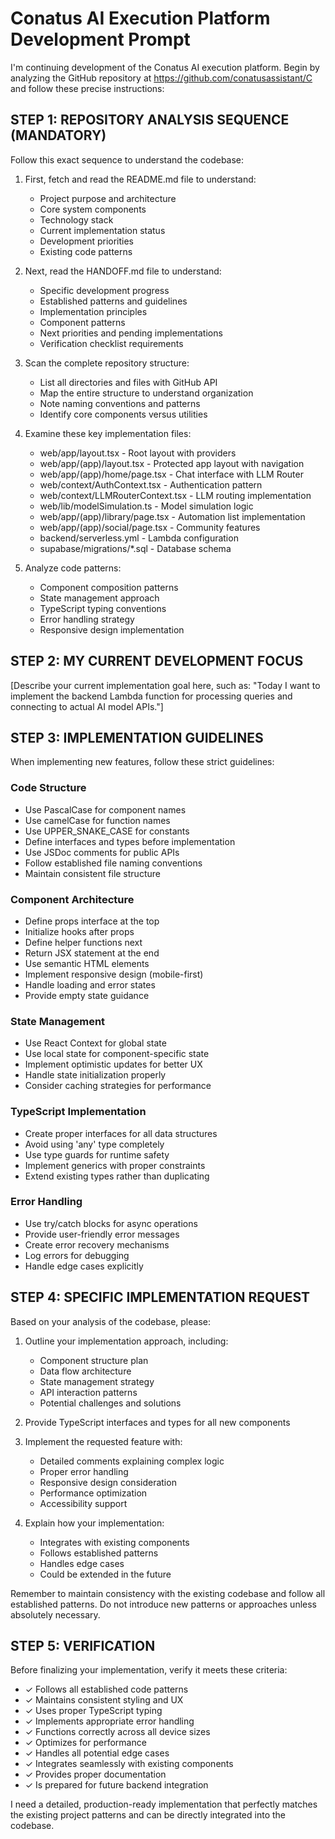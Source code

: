 # Conatus AI Execution Platform Development Prompt

I'm continuing development of the Conatus AI execution platform. Begin by analyzing the GitHub repository at https://github.com/conatusassistant/C and follow these precise instructions:

## STEP 1: REPOSITORY ANALYSIS SEQUENCE (MANDATORY)
Follow this exact sequence to understand the codebase:

1. First, fetch and read the README.md file to understand:
   - Project purpose and architecture
   - Core system components
   - Technology stack
   - Current implementation status
   - Development priorities
   - Existing code patterns

2. Next, read the HANDOFF.md file to understand:
   - Specific development progress
   - Established patterns and guidelines
   - Implementation principles
   - Component patterns
   - Next priorities and pending implementations
   - Verification checklist requirements

3. Scan the complete repository structure:
   - List all directories and files with GitHub API
   - Map the entire structure to understand organization
   - Note naming conventions and patterns
   - Identify core components versus utilities

4. Examine these key implementation files:
   - web/app/layout.tsx - Root layout with providers
   - web/app/(app)/layout.tsx - Protected app layout with navigation
   - web/app/(app)/home/page.tsx - Chat interface with LLM Router
   - web/context/AuthContext.tsx - Authentication pattern
   - web/context/LLMRouterContext.tsx - LLM routing implementation
   - web/lib/modelSimulation.ts - Model simulation logic
   - web/app/(app)/library/page.tsx - Automation list implementation
   - web/app/(app)/social/page.tsx - Community features
   - backend/serverless.yml - Lambda configuration
   - supabase/migrations/*.sql - Database schema

5. Analyze code patterns:
   - Component composition patterns
   - State management approach
   - TypeScript typing conventions
   - Error handling strategy
   - Responsive design implementation

## STEP 2: MY CURRENT DEVELOPMENT FOCUS

[Describe your current implementation goal here, such as: "Today I want to implement the backend Lambda function for processing queries and connecting to actual AI model APIs."]

## STEP 3: IMPLEMENTATION GUIDELINES

When implementing new features, follow these strict guidelines:

### Code Structure
- Use PascalCase for component names
- Use camelCase for function names
- Use UPPER_SNAKE_CASE for constants
- Define interfaces and types before implementation
- Use JSDoc comments for public APIs
- Follow established file naming conventions
- Maintain consistent file structure

### Component Architecture
- Define props interface at the top
- Initialize hooks after props
- Define helper functions next
- Return JSX statement at the end
- Use semantic HTML elements
- Implement responsive design (mobile-first)
- Handle loading and error states
- Provide empty state guidance

### State Management
- Use React Context for global state
- Use local state for component-specific state
- Implement optimistic updates for better UX
- Handle state initialization properly
- Consider caching strategies for performance

### TypeScript Implementation
- Create proper interfaces for all data structures
- Avoid using 'any' type completely
- Use type guards for runtime safety
- Implement generics with proper constraints
- Extend existing types rather than duplicating

### Error Handling
- Use try/catch blocks for async operations
- Provide user-friendly error messages
- Create error recovery mechanisms
- Log errors for debugging
- Handle edge cases explicitly

## STEP 4: SPECIFIC IMPLEMENTATION REQUEST

Based on your analysis of the codebase, please:

1. Outline your implementation approach, including:
   - Component structure plan
   - Data flow architecture
   - State management strategy
   - API interaction patterns
   - Potential challenges and solutions

2. Provide TypeScript interfaces and types for all new components

3. Implement the requested feature with:
   - Detailed comments explaining complex logic
   - Proper error handling
   - Responsive design consideration
   - Performance optimization
   - Accessibility support

4. Explain how your implementation:
   - Integrates with existing components
   - Follows established patterns
   - Handles edge cases
   - Could be extended in the future

Remember to maintain consistency with the existing codebase and follow all established patterns. Do not introduce new patterns or approaches unless absolutely necessary.

## STEP 5: VERIFICATION
Before finalizing your implementation, verify it meets these criteria:

- ✓ Follows all established code patterns
- ✓ Maintains consistent styling and UX
- ✓ Uses proper TypeScript typing
- ✓ Implements appropriate error handling
- ✓ Functions correctly across all device sizes
- ✓ Optimizes for performance
- ✓ Handles all potential edge cases
- ✓ Integrates seamlessly with existing components
- ✓ Provides proper documentation
- ✓ Is prepared for future backend integration

I need a detailed, production-ready implementation that perfectly matches the existing project patterns and can be directly integrated into the codebase.

